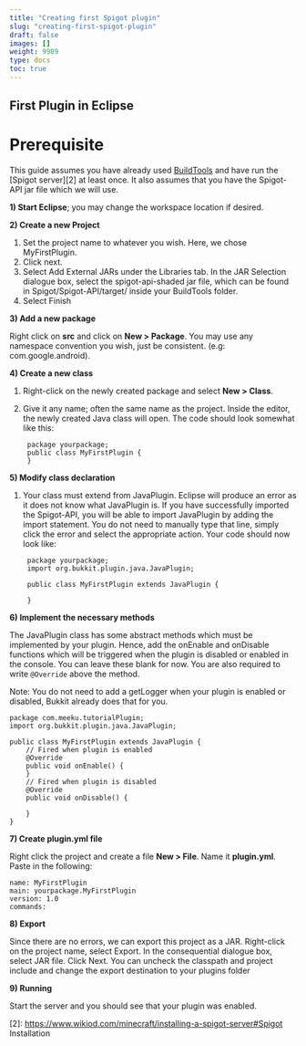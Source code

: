 ```yaml
---
title: "Creating first Spigot plugin"
slug: "creating-first-spigot-plugin"
draft: false
images: []
weight: 9989
type: docs
toc: true
---
```


## First Plugin in Eclipse
Prerequisite
============

This guide assumes you have already used [BuildTools][1] and have run the [Spigot server][2] at least once. It also assumes that you have the Spigot-API jar file which we will use. 

**1) Start Eclipse**; you may change the workspace location if desired.

**2) Create a new Project** 
    
   1. Set the project name to whatever you wish. Here, we chose MyFirstPlugin. 
   2. Click next.
   3. Select Add External JARs under the Libraries tab. In the JAR Selection dialogue box, select the spigot-api-shaded jar file, which can be found in Spigot/Spigot-API/target/ inside your BuildTools folder. 
   4. Select Finish

**3) Add a new package** 

Right click on **src** and click on **New > Package**. You may use any namespace convention you wish, just be consistent. (e.g: com.google.android).

**4) Create a new class**

1. Right-click on the newly created package and select **New > Class**. 
2. Give it any name; often the same name as the project. Inside the editor, the newly created Java class will open. The code should look somewhat like this:

        package yourpackage;
        public class MyFirstPlugin {
        }

**5) Modify class declaration**

1. Your class must extend from JavaPlugin. Eclipse will produce an error as it does not know what JavaPlugin is. If you have successfully imported the Spigot-API, you will be able to import JavaPlugin by adding the import statement. You do not need to manually type that line, simply click the error and select the appropriate action. Your code should now look like:

        package yourpackage;
        import org.bukkit.plugin.java.JavaPlugin;

        public class MyFirstPlugin extends JavaPlugin {

        }
 
**6) Implement the necessary methods**

The JavaPlugin class has some abstract methods which must be implemented by your plugin. Hence, add the onEnable and onDisable functions which will be triggered when the plugin is disabled or enabled in the console. You can leave these blank for now. You are also required to write `@Override` above the method.

Note: You do not need to add a getLogger when your plugin is enabled or disabled, Bukkit already does that for you.


    package com.meeku.tutorialPlugin;
    import org.bukkit.plugin.java.JavaPlugin;

    public class MyFirstPlugin extends JavaPlugin {
        // Fired when plugin is enabled
        @Override
        public void onEnable() {
        }
        // Fired when plugin is disabled
        @Override
        public void onDisable() {
    
        }
    }
 
**7) Create plugin.yml file**

Right click the project and create a file **New > File**. Name it **plugin.yml**. Paste in the following:

    name: MyFirstPlugin
    main: yourpackage.MyFirstPlugin
    version: 1.0
    commands:

**8) Export**
 
Since there are no errors, we can export this project as a JAR. Right-click on the project name, select Export. In the consequential dialogue box, select JAR file. Click Next. You can uncheck the classpath and project include and change the export destination to your plugins folder 

**9) Running**

Start the server and you should see that your plugin was enabled.


  [1]: https://www.wikiod.com/minecraft/installing-a-spigot-server#BuildTools
  [2]: https://www.wikiod.com/minecraft/installing-a-spigot-server#Spigot Installation

